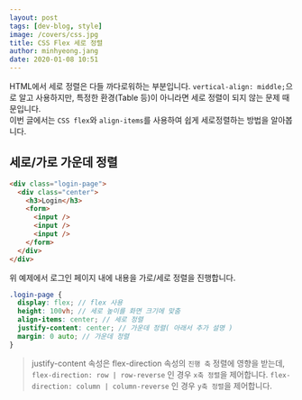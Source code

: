 ```yaml
---
layout: post
tags: [dev-blog, style]
image: /covers/css.jpg
title: CSS Flex 세로 정렬
author: minhyeong.jang
date: 2020-01-08 10:51
---
```


HTML에서 세로 정렬은 다들 까다로워하는 부분입니다. `vertical-align: middle;`으로 알고 사용하지만, 특정한 환경(Table 등)이 아니라면 세로 정렬이 되지 않는 문제 때문입니다.  
이번 글에서는 `CSS flex`와 `align-items`를 사용하여 쉽게 세로정렬하는 방법을 알아봅니다.

## 세로/가로 가운데 정렬

```html
<div class="login-page">
  <div class="center">
    <h3>Login</h3>
    <form>
      <input />
      <input />
      <input />
    </form>
  </div>
</div>
```

위 예제에서 로그인 페이지 내에 내용을 가로/세로 정렬을 진행합니다.

```scss
.login-page {
  display: flex; // flex 사용
  height: 100vh; // 세로 높이를 화면 크기에 맞춤
  align-items: center; // 세로 정렬
  justify-content: center; // 가운데 정렬( 아래서 추가 설명 )
  margin: 0 auto; // 가운데 정렬
}
```

> justify-content 속성은 flex-direction 속성의 `진행 축` 정렬에 영향을 받는데, `flex-direction: row | row-reverse` 인 경우 `x축 정렬`을 제어합니다. `flex-direction: column | column-reverse` 인 경우 `y축 정렬`을 제어합니다.
